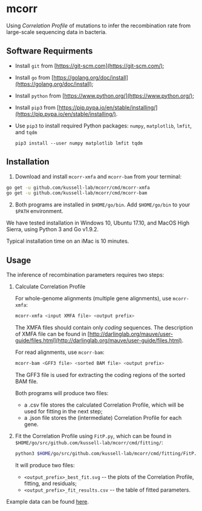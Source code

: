 # mcorr
Using _Correlation Profile_ of mutations to infer the recombination rate from large-scale sequencing data in bacteria.

## Software Requirments
* Install `git` from [https://git-scm.com](https://git-scm.com/);
* Install `go` from [https://golang.org/doc/install](https://golang.org/doc/install);
* Install `python` from [https://www.python.org/](https://www.python.org/);
* Install `pip3` from [https://pip.pypa.io/en/stable/installing/](https://pip.pypa.io/en/stable/installing/).
* Use `pip3` to install required Python packages: `numpy`, `matplotlib`, `lmfit`, and `tqdm`

    `pip3 install --user numpy matplotlib lmfit tqdm`

## Installation
1. Download and install `mcorr-xmfa` and `mcorr-bam` from your terminal:
```sh
go get -u github.com/kussell-lab/mcorr/cmd/mcorr-xmfa
go get -u github.com/kussell-lab/mcorr/cmd/mcorr-bam
```
2. Both programs are installed in `$HOME/go/bin`. Add `$HOME/go/bin` to your `$PATH` environment.

We have tested installation in Windows 10, Ubuntu 17.10, and MacOS High Sierra, using Python 3 and Go v1.9.2.

Typical installation time on an iMac is 10 minutes.

## Usage
The inference of recombination parameters requires two steps:

1. Calculate Correlation Profile

    For whole-genome alignments (multiple gene alignments), use `mcorr-xmfa`:

    ```sh
    mcorr-xmfa <input XMFA file> <output prefix>
    ```
    The XMFA files should contain only *coding* sequences. The description of XMFA file can be found in [http://darlinglab.org/mauve/user-guide/files.html](http://darlinglab.org/mauve/user-guide/files.html).

    For read alignments, use `mcorr-bam`:
    ```sh
    mcorr-bam <GFF3 file> <sorted BAM file> <output prefix>
    ```
    The GFF3 file is used for extracting the coding regions of the sorted BAM file.

    Both programs will produce two files:
    * a .csv file stores the calculated Correlation Profile, which will be used for fitting in the next step;
    * a .json file stores the (intermediate) Correlation Profile for each gene.

2. Fit the Correlation Profile using `FitP.py`, which can be found in `$HOME/go/src/github.com/kussell-lab/mcorr/cmd/fitting/`:

    ```sh
    python3 $HOME/go/src/github.com/kussell-lab/mcorr/cmd/fitting/FitP.py <input (the .csv file)> <output prefix>
    ```

    It will produce two files:

    * `<output_prefix>_best_fit.svg` -- the plots of the Correlation Profile, fitting, and residuals;
    * `<output_prefix>_fit_results.csv` -- the table of fitted parameters.

Example data can be found [here](https://github.com/kussell-lab/mcorr_examples).
